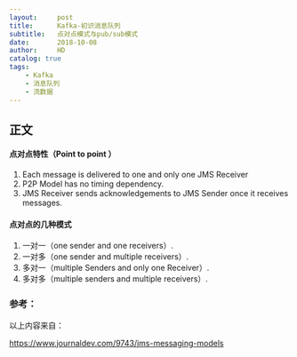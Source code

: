 ```yaml
---
layout:     post
title:      Kafka-初识消息队列
subtitle:   点对点模式与pub/sub模式
date:       2018-10-08
author:     HD
catalog: true
tags:
    - Kafka 
    - 消息队列 
    - 流数据
---
```



## 正文

#### 点对点特性（Point to point ）

1. Each message is delivered to one and only one JMS Receiver	
2. P2P Model has no timing dependency.	
3. JMS Receiver sends acknowledgements to JMS Sender once it receives messages.	


#### 点对点的几种模式

1. 一对一（one sender and one receivers）.
2. 一对多（one sender and multiple receivers）.
3. 多对一（multiple Senders and only one Receiver）.
4. 多对多（multiple senders and multiple receivers）.




### 参考：

以上内容来自：

https://www.journaldev.com/9743/jms-messaging-models



